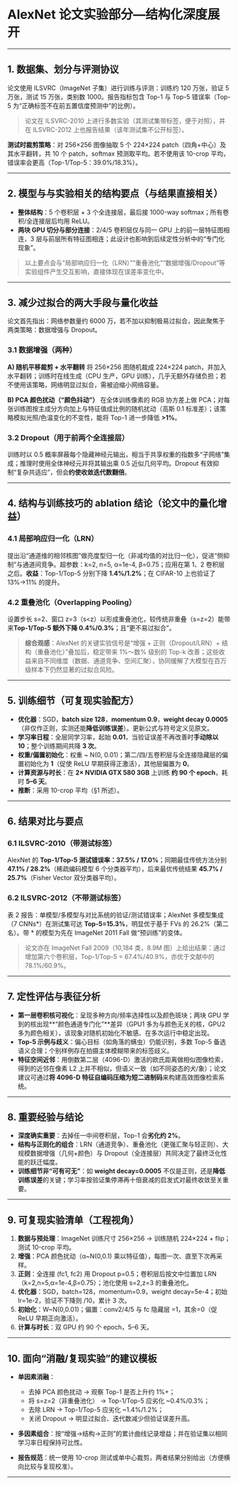 # AlexNet 论文实验部分—结构化深度展开

---

## 1. 数据集、划分与评测协议

论文使用 ILSVRC（ImageNet 子集）进行训练与评测：训练约 120 万张，验证 5 万张，测试 15 万张，类别数 1000。报告指标包含 Top-1 与 Top-5 错误率（Top-5 为“正确标签不在前五置信度预测中”的比例）。

> 论文在 ILSVRC-2010 上进行多数实验（其测试集带标签，便于对照），并在 ILSVRC-2012 上也报告结果（该年测试集不公开标签）。

**测试时裁剪策略**：对 256×256 图像抽取 5 个 224×224 patch（四角+中心）及其水平翻转，共 10 个 patch，softmax 预测取平均。若不使用该 10-crop 平均，错误率会更高（Top-1/Top-5：39.0%/18.3%）。&#x20;

---

## 2. 模型与与实验相关的结构要点（与结果直接相关）

* **整体结构**：5 个卷积层 + 3 个全连接层，最后接 1000-way softmax；所有卷积/全连接层后均用 ReLU。
* **两块 GPU 切分与部分连接**：2/4/5 卷积层仅与同一 GPU 上的前一层特征图相连，3 层与前层所有特征图相连；此设计也影响到后续定性分析中的“专门化现象”。&#x20;

> 以上要点会与“局部响应归一化（LRN）”“重叠池化”“数据增强/Dropout”等实验组件产生交互影响，直接体现在误差率变化中。

---

## 3. 减少过拟合的两大手段与量化收益

论文首先指出：网络参数量约 6000 万，若不加以抑制极易过拟合，因此聚焦于两类策略：数据增强与 Dropout。

### 3.1 数据增强（两种）

**A) 随机平移裁剪 + 水平翻转**
将 256×256 图随机裁成 224×224 patch，并加入水平翻转；训练时在线生成（CPU 生产，GPU 训练），几乎无额外存储负担；若不使用该策略，网络明显过拟合，需被迫缩小网络容量。

**B) PCA 颜色扰动（“颜色抖动”）**
在全体训练像素的 RGB 协方差上做 PCA；对每张训练图按主成分方向加上与特征值成比例的随机扰动（高斯 0.1 标准差）；该策略模拟光照/色温变化的不变性，能将 Top-1 进一步降低 **>1%**。

### 3.2 Dropout（用于前两个全连接层）

训练时以 0.5 概率屏蔽每个隐藏神经元输出，相当于共享权重的指数多“子网络”集成；推理时使用全体神经元并将其输出乘 0.5 近似几何平均。Dropout 有效抑制“复杂共适应”，但会**约使收敛迭代数翻倍**。

---

## 4. 结构与训练技巧的 ablation 结论（论文中的量化增益）

### 4.1 局部响应归一化（LRN）

提出沿“通道维的相邻核图”做亮度型归一化（非减均值的对比归一化），促进“侧抑制”与通道间竞争。超参数：k=2, n=5, α=1e-4, β=0.75；应用在第 1、2 卷积层之后。**收益**：Top-1/Top-5 分别下降 **1.4%/1.2%**；在 CIFAR-10 上也验证了 13%→11% 的提升。

### 4.2 重叠池化（Overlapping Pooling）

设置步长 s=2、窗口 z=3（s\<z）以形成重叠池化，较传统非重叠（s=z=2）能带来**Top-1/Top-5 额外下降 0.4%/0.3%**；且“更不易过拟合”。&#x20;

> **综合观感**：AlexNet 的关键实验信号是“增强 + 正则（Dropout/LRN）+ 结构（重叠池化）”叠加后，稳定带来 1%～数% 级别的 Top-k 改善；这些收益来自不同维度（数据、通道竞争、空间汇聚），协同缓解了大模型在百万级样本下仍然显著的过拟合风险。

---

## 5. 训练细节（可复现实验配方）

* **优化器**：SGD，**batch size 128**，**momentum 0.9**，**weight decay 0.0005**（非仅作正则，实测还能**降低训练误差**）。更新公式与符号定义见原文。
* **学习率日程**：全层同学习率，起始 **0.01**，当验证误差不再改善时**手动除以 10**；整个训练期间共降 **3 次**。
* **权重/偏置初始化**：权重 \~ N(0, 0.01)；第二/四/五卷积层与全连接隐藏层的偏置初始化为 **1**（促使 ReLU 早期获得正激活），其他层偏置为 **0**。
* **计算资源与时长**：在 **2× NVIDIA GTX 580 3GB** 上训练 **约 90 个 epoch**，耗时 **5–6 天**。
* **推断**：采用 10-crop 平均（§1 所述）。

---

## 6. 结果对比与要点

### 6.1 ILSVRC-2010（带测试标签）

AlexNet 的 **Top-1/Top-5 测试错误率：37.5% / 17.0%**；同期最佳传统方法分别 **47.1% / 28.2%**（稀疏编码模型 6 个分类器平均），后来最优传统结果 **45.7% / 25.7%**（Fisher Vector 双分类器平均）。

### 6.2 ILSVRC-2012（不带测试标签）

表 2 报告：单模型/多模型与对比系统的验证/测试错误率；AlexNet 多模型集成（7 CNNs\*）在测试集可达 **Top-5=15.3%**，明显优于基于 FVs 的 26.2%（第二名）。带 \* 的模型为先在 ImageNet 2011 Fall 做“预训练”的变体。

> 论文亦在 ImageNet Fall 2009（10,184 类，8.9M 图）上给出结果：通过增加第六个卷积层，Top-1/Top-5 = 67.4%/40.9%，亦优于文献中的 78.1%/60.9%。

---

## 7. 定性评估与表征分析

* **第一层卷积核可视化**：呈现多种方向/频率选择性以及颜色斑块；两块 GPU 学到的核出现\*\*“颜色通道专门化”\*\*差异（GPU1 多为与颜色无关的核，GPU2 多为颜色相关），该现象对随机初始化不敏感、在多次运行中稳定出现。
* **Top-5 示例与歧义**：偏心目标（如角落的螨虫）仍能识别，多数 Top-5 备选语义合理；个别样例存在拍摄主体模糊带来的标签歧义。
* **特征空间近邻**：用倒数第二层（4096-D）激活的欧氏距离做相似图像检索，得到的近邻在像素 L2 上并不相似，但语义一致（如不同姿态的犬/象）；论文建议可通过**将 4096-D 特征自编码压缩为短二进制码**来构建高效图像检索系统。

---

## 8. 重要经验与结论

* **深度确实重要**：去掉任一中间卷积层，Top-1 会**劣化约 2%**。
* **结构与正则化的组合**：LRN（通道竞争）、重叠池化（更强汇聚与轻正则）、大规模数据增强（几何+颜色）与 Dropout（全连接层）共同决定了最终泛化性能的跃迁幅度。  &#x20;
* **训练细节非“可有可无”**：如 **weight decay=0.0005** 不仅是正则，还是**降低训练误差**的关键；学习率按验证集停滞再十倍衰减的启发式对最终收敛至关重要。&#x20;

---

## 9. 可复现实验清单（工程视角）

1. **数据与预处理**：ImageNet 训练尺寸 256×256 → 训练随机 224×224 + flip；测试 10-crop 平均。
2. **增强**：PCA 颜色扰动（α\~N(0,0.1) 乘以特征值），每图一次、直至下次再采样。
3. **正则**：全连接 (fc1, fc2) 用 Dropout p=0.5；卷积层后按文中位置加 LRN（k=2,n=5,α=1e-4,β=0.75）；池化使用 s=2,z=3 的重叠池化。 &#x20;
4. **优化器**：SGD，batch=128，momentum=0.9，weight decay=5e-4；初始 lr=1e-2，验证不下降则 /10，累计 3 次。&#x20;
5. **初始化**：W\~N(0,0.01)；偏置：conv2/4/5 与 fc 隐藏层 =1，其余=0（促 ReLU 早期正向激活）。
6. **计算与时长**：双 GPU 约 90 个 epoch，5–6 天。

---

## 10. 面向“消融/复现实验”的建议模板

* **单因素消融**：

  * 去掉 PCA 颜色扰动 → 观察 Top-1 是否上升约 1%+；
  * 将 s=z=2（非重叠池化） → Top-1/Top-5 应劣化 \~0.4%/0.3%；
  * 去除 LRN → Top-1/Top-5 应劣化 \~1.4%/1.2%；
  * 关闭 Dropout → 明显过拟合、迭代数减少但验证误差升高。

* **多因素组合**：按“增强→结构→正则”的累计曲线记录增益；并在验证集以相同学习率日程保持可比性。

* **报告规范**：统一使用 10-crop 测试或单中心裁剪，两者结果分别给出（方便横向比较与复现校准）。&#x20;

---